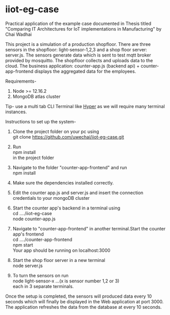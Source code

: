 # iiot-eg-case
Practical application of the example case documented in Thesis titled "Comparing IT Architectures for IoT implementations in Manufacturing" by Chai Wadhai

This project is a simulation of a production shopfloor. There are three sensors in the shopfloor: light-sensor-1,2,3 and a shop floor server: server.js. The sensors generate data 
which is sent to test mqtt broker provided by mosquitto. The shopfloor collects and uploads data to the cloud. The business application: counter-app.js (backend api) + counter-app-frontend displays the aggregated data for the employees. 

Requirements- 
1. Node >= 12.16.2
2. MongoDB atlas cluster

Tip- use a multi tab CLI Terminal like  [Hyper](https://hyper.is) as we will require many terminal instances.

Instructions to set up the system-
1. Clone the project folder on your pc using\
      git clone https://github.com/uwechai/iiot-eg-case.git
      
2. Run\
    npm install\
   in the project folder
   
3. Navigate to the folder "counter-app-frontend" and run\
    npm install
    
4. Make sure the dependencies installed correctly.

5. Edit the counter app.js and server.js and insert the connection credentials to your mongoDB cluster

6. Start the counter app's backend in a terminal using\
    cd ..../iiot-eg-case\
    node counter-app.js
    
7. Navigate to "counter-app-frontend" in another terminal.Start the counter app's frontend \
    cd ..../counter-app-frontend\
    npm start \
    Your app should be running on localhost:3000
    
5. Start the shop floor server in a new terminal\
    node server.js
    
6. To turn the sensors on run\
    node light-sensor-x                   ...(x is sensor number 1,2 or 3)\
    each in 3 separate terminals.

Once the setup is completed, the sensors will produced data every 10 seconds which will finally be displayed in the Web application at port 3000. The application refreshes the data from the database at every 10 seconds.

 

